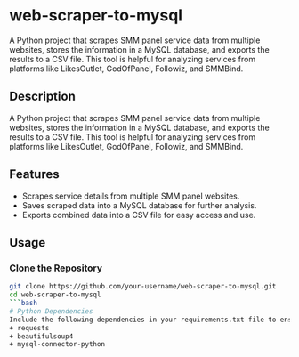 # web-scraper-to-mysql
A Python project that scrapes SMM panel service data from multiple websites, stores the information in a MySQL database, and exports the results to a CSV file. This tool is helpful for analyzing services from platforms like LikesOutlet, GodOfPanel, Followiz, and SMMBind.

## Description
A Python project that scrapes SMM panel service data from multiple websites, stores the information in a MySQL database, and exports the results to a CSV file. This tool is helpful for analyzing services from platforms like LikesOutlet, GodOfPanel, Followiz, and SMMBind.
## Features
+ Scrapes service details from multiple SMM panel websites.
+ Saves scraped data into a MySQL database for further analysis.
+ Exports combined data into a CSV file for easy access and use.

## Usage
### Clone the Repository
```bash
git clone https://github.com/your-username/web-scraper-to-mysql.git
cd web-scraper-to-mysql
```bash
# Python Dependencies
Include the following dependencies in your requirements.txt file to ensure users can easily set up the environment:
+ requests
+ beautifulsoup4
+ mysql-connector-python







